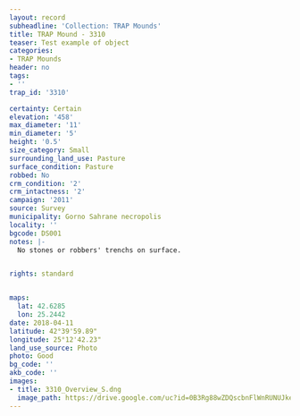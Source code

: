 ```yaml
---
layout: record
subheadline: 'Collection: TRAP Mounds'
title: TRAP Mound - 3310
teaser: Test example of object
categories:
- TRAP Mounds
header: no
tags:
- ''
trap_id: '3310'

certainty: Certain
elevation: '458'
max_diameter: '11'
min_diameter: '5'
height: '0.5'
size_category: Small
surrounding_land_use: Pasture
surface_condition: Pasture
robbed: No
crm_condition: '2'
crm_intactness: '2'
campaign: '2011'
source: Survey
municipality: Gorno Sahrane necropolis
locality: ''
bgcode: DS001
notes: |-
  No stones or robbers' trenchs on surface.


rights: standard


maps:
  lat: 42.6285
  lon: 25.2442
date: 2018-04-11
latitude: 42°39'59.89"
longitude: 25°12'42.23"
land_use_source: Photo
photo: Good
bg_code: ''
akb_code: ''
images:
- title: 3310_Overview_S.dng
  image_path: https://drive.google.com/uc?id=0B3Rg88wZDQscbnFlWnRUNUJkeE0
---
```

